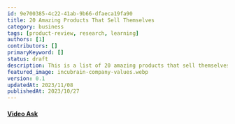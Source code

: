 ```yaml
---
id: 9e700385-4c22-41ab-9b66-dfaeca19fa90
title: 20 Amazing Products That Sell Themselves
category: business
tags: [product-review, research, learning]
authors: [1]
contributors: []
primaryKeyword: []
status: draft
description: This is a list of 20 amazing products that sell themselves. We've included a link to their website and a short description of what they do.
featured_image: incubrain-company-values.webp
version: 0.1
updatedAt: 2023/11/08
publishedAt: 2023/10/27
---
```


#### [Video Ask](https://www.videoask.com/)
